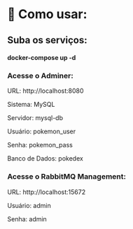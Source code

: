 # 🔧 Como usar:
## Suba os serviços:
#### docker-compose up -d
### Acesse o Adminer:
URL: http://localhost:8080
<p>Sistema: MySQL</p>
<p>Servidor: mysql-db</p>
<p>Usuário: pokemon_user</p>
<p>Senha: pokemon_pass</p>
<p>Banco de Dados: pokedex</p>

### Acesse o RabbitMQ Management:
<p>URL: http://localhost:15672</p>
<p>Usuário: admin</p>
<p>Senha: admin</p>
